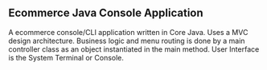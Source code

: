 ## Ecommerce Java Console Application

A ecommerce console/CLI application written in Core Java. Uses a MVC design architecture.
Business logic and menu routing is done by a main controller class as an object instantiated in the main method. User Interface is the System Terminal or Console.
